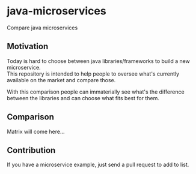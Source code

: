 java-microservices
==========
Compare java microservices

## Motivation
Today is hard to choose between java libraries/frameworks to build a new microservice.  
This repository is intended to help people to oversee what's currently available on the market and compare those. 

With this comparison people can immaterially see what's the difference between the libraries and can choose what fits best for them.

## Comparison

Matrix will come here...

## Contribution
If you have a microservice example, just send a pull request to add to list.
